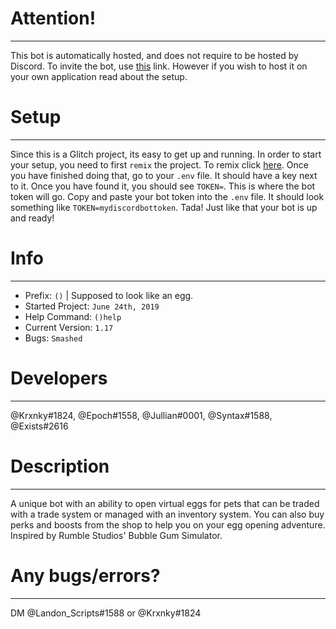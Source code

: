 # Attention!
****
This bot is automatically hosted, and does not require to be hosted by Discord. To invite the bot, use [this](https://discordapp.com/oauth2/authorize?client_id=591693828394844180&permissions=0&scope=bot) link. However if you wish to host it on your own application read about the setup.
# Setup
****
Since this is a Glitch project, its easy to get up and running. In order to start your setup, you need to first `remix` the project. To remix click [here](https://glitch.com/edit/#!/remix/hatchverse). Once you have finished doing that, go to your `.env` file. It should have a key next to it. Once you have found it, you should see `TOKEN=`. This is where the bot token will go. Copy and paste your bot token into the `.env` file. It should look something like `TOKEN=mydiscordbottoken`. Tada! Just like that your bot is up and ready!
# Info 
****
- Prefix: `()` | Supposed to look like an egg.
- Started Project: `June 24th, 2019`
- Help Command: `()help`
- Current Version: `1.17`
- Bugs: `Smashed`
# Developers
****
@Krxnky#1824, @Epoch#1558, @Jullian#0001, @Syntax#1588, @Exists#2616
# Description
****
A unique bot with an ability to open virtual eggs for pets that can be traded with a trade system or managed with an inventory system. You can also buy perks and boosts from the shop to help you on your egg opening adventure. Inspired by Rumble Studios' Bubble Gum Simulator.
# Any bugs/errors?
****
DM @Landon_Scripts#1588 or @Krxnky#1824